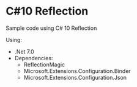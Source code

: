 # C#10 Reflection
Sample code using C# 10 Reflection

Using:
- .Net 7.0
- Dependencies:
  - ReflectionMagic
  - Microsoft.Extensions.Configuration.Binder
  - Microsoft.Extensions.Configuration.Json
